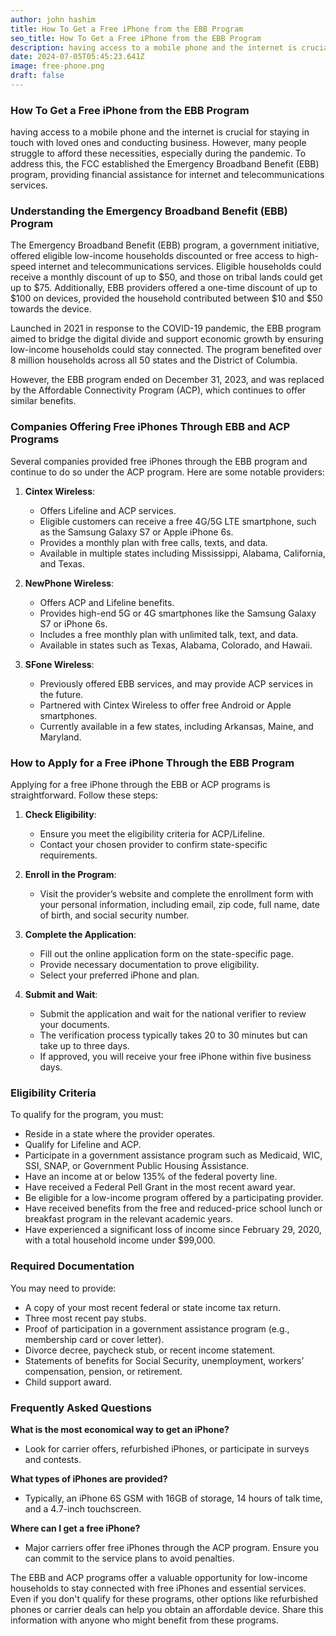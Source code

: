```yaml
---
author: john hashim
title: How To Get a Free iPhone from the EBB Program
seo_title: How To Get a Free iPhone from the EBB Program
description: having access to a mobile phone and the internet is crucial for staying in touch with loved ones and conducting business. However, many people struggle to afford these necessities, especially during the pandemic.
date: 2024-07-05T05:45:23.641Z
image: free-phone.png
draft: false
---
```


### How To Get a Free iPhone from the EBB Program 

having access to a mobile phone and the internet is crucial for staying in touch with loved ones and conducting business. However, many people struggle to afford these necessities, especially during the pandemic. To address this, the FCC established the Emergency Broadband Benefit (EBB) program, providing financial assistance for internet and telecommunications services.

### Understanding the Emergency Broadband Benefit (EBB) Program

The Emergency Broadband Benefit (EBB) program, a government initiative, offered eligible low-income households discounted or free access to high-speed internet and telecommunications services. Eligible households could receive a monthly discount of up to $50, and those on tribal lands could get up to $75. Additionally, EBB providers offered a one-time discount of up to $100 on devices, provided the household contributed between $10 and $50 towards the device.

Launched in 2021 in response to the COVID-19 pandemic, the EBB program aimed to bridge the digital divide and support economic growth by ensuring low-income households could stay connected. The program benefited over 8 million households across all 50 states and the District of Columbia.

However, the EBB program ended on December 31, 2023, and was replaced by the Affordable Connectivity Program (ACP), which continues to offer similar benefits.

### Companies Offering Free iPhones Through EBB and ACP Programs

Several companies provided free iPhones through the EBB program and continue to do so under the ACP program. Here are some notable providers:

1. **Cintex Wireless**:
   - Offers Lifeline and ACP services.
   - Eligible customers can receive a free 4G/5G LTE smartphone, such as the Samsung Galaxy S7 or Apple iPhone 6s.
   - Provides a monthly plan with free calls, texts, and data.
   - Available in multiple states including Mississippi, Alabama, California, and Texas.

2. **NewPhone Wireless**:
   - Offers ACP and Lifeline benefits.
   - Provides high-end 5G or 4G smartphones like the Samsung Galaxy S7 or iPhone 6s.
   - Includes a free monthly plan with unlimited talk, text, and data.
   - Available in states such as Texas, Alabama, Colorado, and Hawaii.

3. **SFone Wireless**:
   - Previously offered EBB services, and may provide ACP services in the future.
   - Partnered with Cintex Wireless to offer free Android or Apple smartphones.
   - Currently available in a few states, including Arkansas, Maine, and Maryland.

### How to Apply for a Free iPhone Through the EBB Program

Applying for a free iPhone through the EBB or ACP programs is straightforward. Follow these steps:

1. **Check Eligibility**:
   - Ensure you meet the eligibility criteria for ACP/Lifeline.
   - Contact your chosen provider to confirm state-specific requirements.

2. **Enroll in the Program**:
   - Visit the provider’s website and complete the enrollment form with your personal information, including email, zip code, full name, date of birth, and social security number.

3. **Complete the Application**:
   - Fill out the online application form on the state-specific page.
   - Provide necessary documentation to prove eligibility.
   - Select your preferred iPhone and plan.

4. **Submit and Wait**:
   - Submit the application and wait for the national verifier to review your documents.
   - The verification process typically takes 20 to 30 minutes but can take up to three days.
   - If approved, you will receive your free iPhone within five business days.

### Eligibility Criteria

To qualify for the program, you must:

- Reside in a state where the provider operates.
- Qualify for Lifeline and ACP.
- Participate in a government assistance program such as Medicaid, WIC, SSI, SNAP, or Government Public Housing Assistance.
- Have an income at or below 135% of the federal poverty line.
- Have received a Federal Pell Grant in the most recent award year.
- Be eligible for a low-income program offered by a participating provider.
- Have received benefits from the free and reduced-price school lunch or breakfast program in the relevant academic years.
- Have experienced a significant loss of income since February 29, 2020, with a total household income under $99,000.

### Required Documentation

You may need to provide:

- A copy of your most recent federal or state income tax return.
- Three most recent pay stubs.
- Proof of participation in a government assistance program (e.g., membership card or cover letter).
- Divorce decree, paycheck stub, or recent income statement.
- Statements of benefits for Social Security, unemployment, workers’ compensation, pension, or retirement.
- Child support award.

### Frequently Asked Questions

**What is the most economical way to get an iPhone?**
- Look for carrier offers, refurbished iPhones, or participate in surveys and contests.

**What types of iPhones are provided?**
- Typically, an iPhone 6S GSM with 16GB of storage, 14 hours of talk time, and a 4.7-inch touchscreen.

**Where can I get a free iPhone?**
- Major carriers offer free iPhones through the ACP program. Ensure you can commit to the service plans to avoid penalties.

The EBB and ACP programs offer a valuable opportunity for low-income households to stay connected with free iPhones and essential services. Even if you don't qualify for these programs, other options like refurbished phones or carrier deals can help you obtain an affordable device. Share this information with anyone who might benefit from these programs.